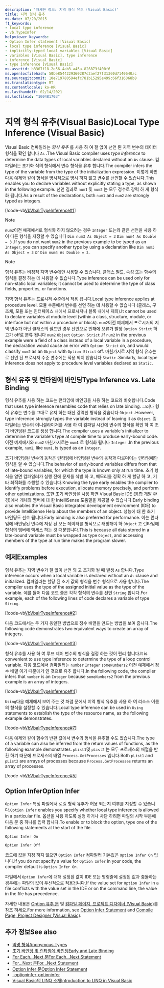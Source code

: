 ```yaml
---
description: '자세한 정보: 지역 형식 유추 (Visual Basic)'
title: 지역 형식 유추
ms.date: 07/20/2015
f1_keywords:
- local type inference
- vb.TypeInfer
helpviewer_keywords:
- Option Infer statement [Visual Basic]
- local type inference [Visual Basic]
- implicitly-typed local variables [Visual Basic]
- variables [Visual Basic], type inference
- inference [Visual Basic]
- type inference [Visual Basic]
ms.assetid: b8307f18-2e56-4ab3-a45a-826873f400f6
ms.openlocfilehash: 50be8544229360287d2aef27f31360d7140640ac
ms.sourcegitcommit: 10e719780594efc781b15295e499c66f316068b8
ms.translationtype: MT
ms.contentlocale: ko-KR
ms.lasthandoff: 02/14/2021
ms.locfileid: "100481703"
---
```

# <a name="local-type-inference-visual-basic"></a><span data-ttu-id="2eacc-103">지역 형식 유추(Visual Basic)</span><span class="sxs-lookup"><span data-stu-id="2eacc-103">Local Type Inference (Visual Basic)</span></span>

<span data-ttu-id="2eacc-104">Visual Basic 컴파일러는 *형식 유추* 를 사용 하 여 절 없이 선언 된 지역 변수의 데이터 형식을 확인 합니다 `As` .</span><span class="sxs-lookup"><span data-stu-id="2eacc-104">The Visual Basic compiler uses *type inference* to determine the data types of local variables declared without an `As` clause.</span></span> <span data-ttu-id="2eacc-105">컴파일러는 초기화 식의 형식에서 변수 형식을 유추 합니다.</span><span class="sxs-lookup"><span data-stu-id="2eacc-105">The compiler infers the type of the variable from the type of the initialization expression.</span></span> <span data-ttu-id="2eacc-106">이렇게 하면 다음 예제와 같이 형식을 명시적으로 명시 하지 않고 변수를 선언할 수 있습니다.</span><span class="sxs-lookup"><span data-stu-id="2eacc-106">This enables you to declare variables without explicitly stating a type, as shown in the following example.</span></span> <span data-ttu-id="2eacc-107">선언 결과로 `num1` 및 `num2` 는 모두 정수로 강력 하 게 형식화 됩니다.</span><span class="sxs-lookup"><span data-stu-id="2eacc-107">As a result of the declarations, both `num1` and `num2` are strongly typed as integers.</span></span>

[!code-vb[VbVbalrTypeInference#1](~/samples/snippets/visualbasic/VS_Snippets_VBCSharp/VbVbalrTypeInference/VB/Class1.vb#1)]

> [!NOTE]
> <span data-ttu-id="2eacc-108">`num2`이전 예제에서로 형식화 하지 않으려는 경우 `Integer` 또는와 같은 선언을 사용 하 여 다른 형식을 지정할 수 있습니다 `Dim num3 As Object = 3` `Dim num4 As Double = 3` .</span><span class="sxs-lookup"><span data-stu-id="2eacc-108">If you do not want `num2` in the previous example to be typed as an `Integer`, you can specify another type by using a declaration like `Dim num3 As Object = 3` or `Dim num4 As Double = 3`.</span></span>

> [!NOTE]
> <span data-ttu-id="2eacc-109">형식 유추는 비정적 지역 변수에만 사용할 수 있습니다. 클래스 필드, 속성 또는 함수의 형식을 결정 하는 데 사용할 수 없습니다.</span><span class="sxs-lookup"><span data-stu-id="2eacc-109">Type inference can be used only for non-static local variables; it cannot be used to determine the type of class fields, properties, or functions.</span></span>

<span data-ttu-id="2eacc-110">지역 형식 유추는 프로시저 수준에서 적용 됩니다.</span><span class="sxs-lookup"><span data-stu-id="2eacc-110">Local type inference applies at procedure level.</span></span> <span data-ttu-id="2eacc-111">모듈 수준에서 변수를 선언 하는 데 사용할 수 없습니다 (클래스, 구조체, 모듈 또는 인터페이스 내에서 프로시저나 블록 내에서 제외).</span><span class="sxs-lookup"><span data-stu-id="2eacc-111">It cannot be used to declare variables at module level (within a class, structure, module, or interface but not within a procedure or block).</span></span> <span data-ttu-id="2eacc-112">`num2`이전 예제에서 프로시저의 지역 변수가 아닌 클래스의 필드인 경우 선언으로 인해에 오류가 발생 `Option Strict` 하 고가 off로 분류 됩니다 `num2` `Object` `Option Strict` .</span><span class="sxs-lookup"><span data-stu-id="2eacc-112">If `num2` in the previous example were a field of a class instead of a local variable in a procedure, the declaration would cause an error with `Option Strict` on, and would classify `num2` as an `Object` with `Option Strict` off.</span></span> <span data-ttu-id="2eacc-113">마찬가지로 지역 형식 유추는로 선언 된 프로시저 수준 변수에는 적용 되지 않습니다 `Static` .</span><span class="sxs-lookup"><span data-stu-id="2eacc-113">Similarly, local type inference does not apply to procedure level variables declared as `Static`.</span></span>

## <a name="type-inference-vs-late-binding"></a><span data-ttu-id="2eacc-114">형식 유추 및 런타임에 바인딩</span><span class="sxs-lookup"><span data-stu-id="2eacc-114">Type Inference vs. Late Binding</span></span>

<span data-ttu-id="2eacc-115">형식 유추를 사용 하는 코드는 런타임에 바인딩을 사용 하는 코드와 비슷합니다.</span><span class="sxs-lookup"><span data-stu-id="2eacc-115">Code that uses type inference resembles code that relies on late binding.</span></span> <span data-ttu-id="2eacc-116">그러나 형식 유추는 변수를 그대로 유지 하는 대신 강력한 형식을 갖습니다 `Object` .</span><span class="sxs-lookup"><span data-stu-id="2eacc-116">However, type inference strongly types the variable instead of leaving it as `Object`.</span></span> <span data-ttu-id="2eacc-117">컴파일러는 변수의 이니셜라이저를 사용 하 여 컴파일 시간에 변수의 형식을 확인 하 여 초기 바인딩된 코드를 생성 합니다.</span><span class="sxs-lookup"><span data-stu-id="2eacc-117">The compiler uses a variable's initializer to determine the variable's type at compile time to produce early-bound code.</span></span> <span data-ttu-id="2eacc-118">이전 예제에서와 `num2` 마찬가지로는 `num1` 로 형식화 됩니다 `Integer` .</span><span class="sxs-lookup"><span data-stu-id="2eacc-118">In the previous example, `num2`, like `num1`, is typed as an `Integer`.</span></span>

<span data-ttu-id="2eacc-119">초기 바인딩된 변수의 동작은 런타임에 바인딩된 변수의 동작과 다르며이는 런타임에만 형식을 알 수 있습니다.</span><span class="sxs-lookup"><span data-stu-id="2eacc-119">The behavior of early-bound variables differs from that of late-bound variables, for which the type is known only at run time.</span></span> <span data-ttu-id="2eacc-120">초기 형식을 알면 컴파일러가 실행 전에 문제를 식별 하 고, 메모리를 정확 하 게 할당 하 고, 기타 최적화를 수행할 수 있습니다.</span><span class="sxs-lookup"><span data-stu-id="2eacc-120">Knowing the type early enables the compiler to identify problems before execution, allocate memory precisely, and perform other optimizations.</span></span> <span data-ttu-id="2eacc-121">또한 초기 바인딩을 사용 하면 Visual Basic IDE (통합 개발 환경)에서 개체의 멤버에 대 한 IntelliSense 도움말을 제공할 수 있습니다.</span><span class="sxs-lookup"><span data-stu-id="2eacc-121">Early binding also enables the Visual Basic integrated development environment (IDE) to provide IntelliSense Help about the members of an object.</span></span> <span data-ttu-id="2eacc-122">성능에 대 한 초기 바인딩도 선호 됩니다.</span><span class="sxs-lookup"><span data-stu-id="2eacc-122">Early binding is also preferred for performance.</span></span> <span data-ttu-id="2eacc-123">이는 런타임에 바인딩된 변수에 저장 된 모든 데이터를 형식으로 래핑해야 하 `Object` 고 런타임에 형식의 멤버에 액세스 하는 것 때문입니다.</span><span class="sxs-lookup"><span data-stu-id="2eacc-123">This is because all data stored in a late-bound variable must be wrapped as type `Object`, and accessing members of the type at run time makes the program slower.</span></span>

## <a name="examples"></a><span data-ttu-id="2eacc-124">예제</span><span class="sxs-lookup"><span data-stu-id="2eacc-124">Examples</span></span>

<span data-ttu-id="2eacc-125">형식 유추는 지역 변수가 절 없이 선언 되 고 초기화 될 때 발생 `As` 합니다.</span><span class="sxs-lookup"><span data-stu-id="2eacc-125">Type inference occurs when a local variable is declared without an `As` clause and initialized.</span></span> <span data-ttu-id="2eacc-126">컴파일러는 할당 된 초기 값의 형식을 변수 형식으로 사용 합니다.</span><span class="sxs-lookup"><span data-stu-id="2eacc-126">The compiler uses the type of the assigned initial value as the type of the variable.</span></span> <span data-ttu-id="2eacc-127">예를 들어 다음 코드 줄은 각각 형식의 변수를 선언 `String` 합니다.</span><span class="sxs-lookup"><span data-stu-id="2eacc-127">For example, each of the following lines of code declares a variable of type `String`.</span></span>

[!code-vb[VbVbalrTypeInference#2](~/samples/snippets/visualbasic/VS_Snippets_VBCSharp/VbVbalrTypeInference/VB/Class1.vb#2)]

<span data-ttu-id="2eacc-128">다음 코드에서는 두 가지 동일한 방법으로 정수 배열을 만드는 방법을 보여 줍니다.</span><span class="sxs-lookup"><span data-stu-id="2eacc-128">The following code demonstrates two equivalent ways to create an array of integers.</span></span>

[!code-vb[VbVbalrTypeInference#3](~/samples/snippets/visualbasic/VS_Snippets_VBCSharp/VbVbalrTypeInference/VB/Class1.vb#3)]

<span data-ttu-id="2eacc-129">형식 유추를 사용 하 여 루프 제어 변수의 형식을 결정 하는 것이 편리 합니다.</span><span class="sxs-lookup"><span data-stu-id="2eacc-129">It is convenient to use type inference to determine the type of a loop control variable.</span></span> <span data-ttu-id="2eacc-130">다음 코드에서 컴파일러는 `number` `Integer` `someNumbers2` 이전 예제에서 정수 배열 이기 때문에가 인 것으로 유추 합니다.</span><span class="sxs-lookup"><span data-stu-id="2eacc-130">In the following code, the compiler infers that `number` is an `Integer` because `someNumbers2` from the previous example is an array of integers.</span></span>

[!code-vb[VbVbalrTypeInference#4](~/samples/snippets/visualbasic/VS_Snippets_VBCSharp/VbVbalrTypeInference/VB/Class1.vb#4)]

<span data-ttu-id="2eacc-131">`Using`다음 예제에서 보여 주는 것 처럼 문에서 지역 형식 유추를 사용 하 여 리소스 이름의 형식을 설정할 수 있습니다.</span><span class="sxs-lookup"><span data-stu-id="2eacc-131">Local type inference can be used in `Using` statements to establish the type of the resource name, as the following example demonstrates.</span></span>

[!code-vb[VbVbalrTypeInference#7](~/samples/snippets/visualbasic/VS_Snippets_VBCSharp/VbVbalrTypeInference/VB/Class1.vb#7)]

<span data-ttu-id="2eacc-132">다음 예제와 같이 함수의 반환 값에서 변수의 형식을 유추할 수도 있습니다.</span><span class="sxs-lookup"><span data-stu-id="2eacc-132">The type of a variable can also be inferred from the return values of functions, as the following example demonstrates.</span></span> <span data-ttu-id="2eacc-133">`pList1`및 `pList2` 는 모두 프로세스의 배열을 반환 하기 때문에 프로세스의 배열 `Process.GetProcesses` 입니다.</span><span class="sxs-lookup"><span data-stu-id="2eacc-133">Both `pList1` and `pList2` are arrays of processes because `Process.GetProcesses` returns an array of processes.</span></span>

[!code-vb[VbVbalrTypeInference#5](~/samples/snippets/visualbasic/VS_Snippets_VBCSharp/VbVbalrTypeInference/VB/Class1.vb#5)]

## <a name="option-infer"></a><span data-ttu-id="2eacc-134">Option Infer</span><span class="sxs-lookup"><span data-stu-id="2eacc-134">Option Infer</span></span>

<span data-ttu-id="2eacc-135">`Option Infer` 특정 파일에서 로컬 형식 유추가 허용 되는지 여부를 지정할 수 있습니다.</span><span class="sxs-lookup"><span data-stu-id="2eacc-135">`Option Infer` enables you specify whether local type inference is allowed in a particular file.</span></span> <span data-ttu-id="2eacc-136">옵션을 사용 하도록 설정 하거나 차단 하려면 파일의 시작 부분에 다음 문 중 하나를 입력 합니다.</span><span class="sxs-lookup"><span data-stu-id="2eacc-136">To enable or to block the option, type one of the following statements at the start of the file.</span></span>

`Option Infer On`

`Option Infer Off`

<span data-ttu-id="2eacc-137">코드에 값을 지정 하지 않으면 `Option Infer` 컴파일러 기본값은 `Option Infer On` 입니다.</span><span class="sxs-lookup"><span data-stu-id="2eacc-137">If you do not specify a value for `Option Infer` in your code, the compiler default is `Option Infer On`.</span></span>

<span data-ttu-id="2eacc-138">파일에서 `Option Infer`에 대해 설정된 값이 IDE 또는 명령줄에 설정된 값과 충돌하는 경우에는 파일의 값이 우선적으로 적용됩니다.</span><span class="sxs-lookup"><span data-stu-id="2eacc-138">If the value set for `Option Infer` in a file conflicts with the value set in the IDE or on the command line, the value in the file has precedence.</span></span>

<span data-ttu-id="2eacc-139">자세한 내용은 [Option 유추 문](../../../language-reference/statements/option-infer-statement.md) 및 [컴파일 페이지, 프로젝트 디자이너 (Visual Basic)](/visualstudio/ide/reference/compile-page-project-designer-visual-basic)를 참조 하세요.</span><span class="sxs-lookup"><span data-stu-id="2eacc-139">For more information, see [Option Infer Statement](../../../language-reference/statements/option-infer-statement.md) and [Compile Page, Project Designer (Visual Basic)](/visualstudio/ide/reference/compile-page-project-designer-visual-basic).</span></span>

## <a name="see-also"></a><span data-ttu-id="2eacc-140">추가 정보</span><span class="sxs-lookup"><span data-stu-id="2eacc-140">See also</span></span>

- [<span data-ttu-id="2eacc-141">익명 형식</span><span class="sxs-lookup"><span data-stu-id="2eacc-141">Anonymous Types</span></span>](../objects-and-classes/anonymous-types.md)
- [<span data-ttu-id="2eacc-142">초기 바인딩 및 런타임에 바인딩</span><span class="sxs-lookup"><span data-stu-id="2eacc-142">Early and Late Binding</span></span>](../early-late-binding/index.md)
- [<span data-ttu-id="2eacc-143">For Each...Next 문</span><span class="sxs-lookup"><span data-stu-id="2eacc-143">For Each...Next Statement</span></span>](../../../language-reference/statements/for-each-next-statement.md)
- [<span data-ttu-id="2eacc-144">For...Next 문</span><span class="sxs-lookup"><span data-stu-id="2eacc-144">For...Next Statement</span></span>](../../../language-reference/statements/for-next-statement.md)
- [<span data-ttu-id="2eacc-145">Option Infer 문</span><span class="sxs-lookup"><span data-stu-id="2eacc-145">Option Infer Statement</span></span>](../../../language-reference/statements/option-infer-statement.md)
- [<span data-ttu-id="2eacc-146">-optioninfer</span><span class="sxs-lookup"><span data-stu-id="2eacc-146">-optioninfer</span></span>](../../../reference/command-line-compiler/optioninfer.md)
- [<span data-ttu-id="2eacc-147">Visual Basic의 LINQ 소개</span><span class="sxs-lookup"><span data-stu-id="2eacc-147">Introduction to LINQ in Visual Basic</span></span>](../linq/introduction-to-linq.md)
